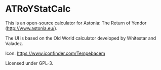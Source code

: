 # ATRoYStatCalc

This is an open-source calculator for Astonia: The Return of Yendor (http://www.astonia.eu/).

The UI is based on the Old World calculator developed by Whitestar and Valadez.

Icon: https://www.iconfinder.com/Tempebacem

Licensed under GPL-3.

